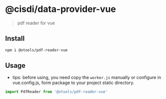 # @cisdi/data-provider-vue

> pdf reader for vue

## Install

```bash
npm i @otools/pdf-reader-vue
```

## Usage

- tips: before using, you need copy the `worker.js` manually or configure in vue.config.js, form package to your project static directory.

```js
import PdfReader from '@otools/pdf-reader-vue'
```
